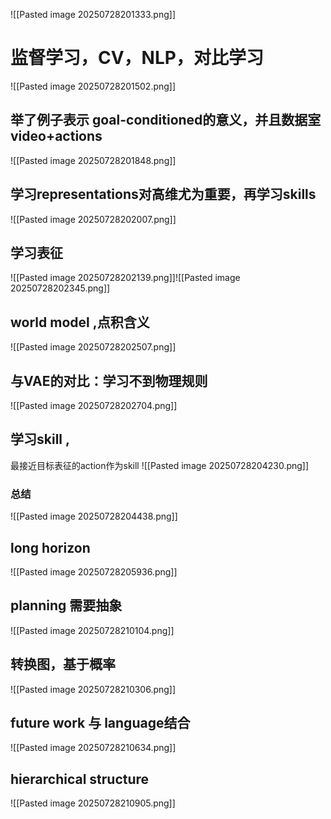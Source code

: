 ![[Pasted image 20250728201333.png]]

# 监督学习，CV，NLP，对比学习

![[Pasted image 20250728201502.png]]

## 举了例子表示 goal-conditioned的意义，并且数据室video+actions
![[Pasted image 20250728201848.png]]

## 学习representations对高维尤为重要，再学习skills

![[Pasted image 20250728202007.png]]

## 学习表征
![[Pasted image 20250728202139.png]]![[Pasted image 20250728202345.png]]

## world model ,点积含义
![[Pasted image 20250728202507.png]]


## 与VAE的对比：学习不到物理规则

![[Pasted image 20250728202704.png]]

## 学习skill ,
最接近目标表征的action作为skill
![[Pasted image 20250728204230.png]]

### 总结
![[Pasted image 20250728204438.png]]




## long horizon
![[Pasted image 20250728205936.png]]




## planning 需要抽象

![[Pasted image 20250728210104.png]]



## 转换图，基于概率

![[Pasted image 20250728210306.png]]


## future work 与 language结合

![[Pasted image 20250728210634.png]]

## hierarchical structure
![[Pasted image 20250728210905.png]]